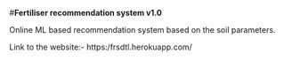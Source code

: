 #**Fertiliser recommendation system v1.0**

Online ML based recommendation system based on the soil parameters.

Link to the website:-
https:/frsdtl.herokuapp.com/
